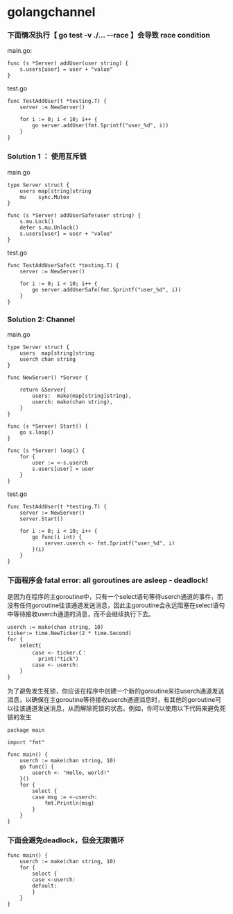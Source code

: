 # golangchannel

### 下面情况执行【 go test -v ./... --race 】会导致 race condition
main.go:
```
func (s *Server) addUser(user string) {
	s.users[user] = user + "value"
}
```

test.go
```
func TestAddUser(t *testing.T) {
	server := NewServer()

	for i := 0; i < 10; i++ {
		go server.addUser(fmt.Sprintf("user_%d", i))
	}
}
```

### Solution 1 ： 使用互斥锁

main.go
```
type Server struct {
	users map[string]string
	mu    sync.Mutex  
}

func (s *Server) addUserSafe(user string) {
	s.mu.Lock()
	defer s.mu.Unlock()
	s.users[user] = user + "value"
}
```
test.go
```
func TestAddUserSafe(t *testing.T) {
	server := NewServer()

	for i := 0; i < 10; i++ {
		go server.addUserSafe(fmt.Sprintf("user_%d", i))
	}
}
```

### Solution 2: Channel

main.go

```
type Server struct {
	users  map[string]string
	userch chan string
}

func NewServer() *Server {

	return &Server{
		users:  make(map[string]string),
		userch: make(chan string),
	}
}

func (s *Server) Start() {
	go s.loop()
}

func (s *Server) loop() {
	for {
		user := <-s.userch
		s.users[user] = user
	}
}
```

test.go

```
func TestAddUser(t *testing.T) {
	server := NewServer()
	server.Start()

	for i := 0; i < 10; i++ {
		go func(i int) {
			server.userch <- fmt.Sprintf("user_%d", i)
		}(i)
	}
}
```
### 下面程序会 fatal error: all goroutines are asleep - deadlock!


是因为在程序的主goroutine中，只有一个select语句等待userch通道的事件，而没有任何goroutine往该通道发送消息，因此主goroutine会永远阻塞在select语句中等待接收userch通道的消息，而不会继续执行下去。

```
userch := make(chan string, 10)
ticker:= time.NewTicker(2 * time.Second)
for {
    select{
        case <- ticker.C：
          print("tick")
        case <- userch:
    }
}
```
为了避免发生死锁，你应该在程序中创建一个新的goroutine来往userch通道发送消息，以确保在主goroutine等待接收userch通道消息时，有其他的goroutine可以往该通道发送消息，从而解除死锁的状态。例如，你可以使用以下代码来避免死锁的发生
```
package main

import "fmt"

func main() {
    userch := make(chan string, 10)
    go func() {
        userch <- "Hello, world!"
    }()
    for {
        select {
        case msg := <-userch:
            fmt.Println(msg)
        }
    }
}
```

### 下面会避免deadlock，但会无限循环

```
func main() {
	userch := make(chan string, 10)
	for {
		select {
		case <-userch:
		default:
		}
	}
}
```